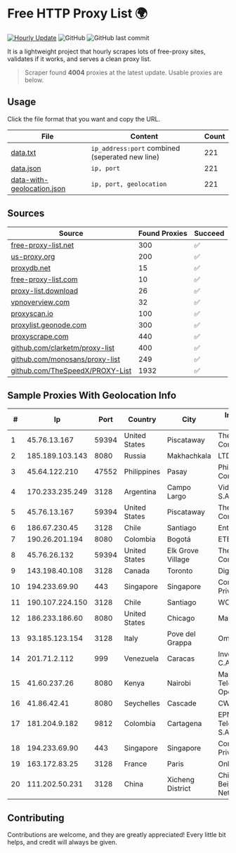 
# Free HTTP Proxy List 🌍

[![Hourly Update](https://github.com/mertguvencli/http-proxy-list/actions/workflows/main.yml/badge.svg?branch=main)](https://github.com/mertguvencli/http-proxy-list/actions/workflows/main.yml)
![GitHub](https://img.shields.io/github/license/mertguvencli/http-proxy-list)
![GitHub last commit](https://img.shields.io/github/last-commit/mertguvencli/http-proxy-list)

It is a lightweight project that hourly scrapes lots of free-proxy sites, validates if it works, and serves a clean proxy list.


> Scraper found **4004** proxies at the latest update. Usable proxies are below.

## Usage

Click the file format that you want and copy the URL.


|File|Content|Count|
|----|-------|-----|
|[data.txt](https://raw.githubusercontent.com/mertguvencli/http-proxy-list/main/proxy-list/data.txt)|`ip_address:port` combined (seperated new line)|221|
|[data.json](https://raw.githubusercontent.com/mertguvencli/http-proxy-list/main/proxy-list/data.json)|`ip, port`|221|
|[data-with-geolocation.json](https://raw.githubusercontent.com/mertguvencli/http-proxy-list/main/proxy-list/data-with-geolocation.json)|`ip, port, geolocation`|221|

## Sources

|Source|Found Proxies|Succeed|
|------|-------------|-------|
|[free-proxy-list.net](https://free-proxy-list.net)|300|✅|
|[us-proxy.org](https://www.us-proxy.org)|200|✅|
|[proxydb.net](http://proxydb.net)|15|✅|
|[free-proxy-list.com](https://free-proxy-list.com/?page=&port=&type%5B%5D=http&type%5B%5D=https&up_time=0&search=Search)|10|✅|
|[proxy-list.download](https://www.proxy-list.download/HTTP)|26|✅|
|[vpnoverview.com](https://vpnoverview.com/privacy/anonymous-browsing/free-proxy-servers)|32|✅|
|[proxyscan.io](https://www.proxyscan.io)|100|✅|
|[proxylist.geonode.com](https://proxylist.geonode.com/api/proxy-list?limit=300&page=1&sort_by=lastChecked&sort_type=desc&protocols=http,https)|300|✅|
|[proxyscrape.com](https://api.proxyscrape.com/v2/?request=displayproxies&protocol=http&timeout=10000&country=all&ssl=all&anonymity=all)|440|✅|
|[github.com/clarketm/proxy-list](https://raw.githubusercontent.com/clarketm/proxy-list/master/proxy-list-raw.txt)|400|✅|
|[github.com/monosans/proxy-list](https://raw.githubusercontent.com/monosans/proxy-list/main/proxies/http.txt)|249|✅|
|[github.com/TheSpeedX/PROXY-List](https://raw.githubusercontent.com/TheSpeedX/PROXY-List/master/http.txt)|1932|✅|


## Sample Proxies With Geolocation Info

|#|Ip|Port|Country|City|Internet Service Provider|
|-|--|----|-------|----|-------------------------|
|1|45.76.13.167|59394|United States|Piscataway|The Constant Company|
|2|185.189.103.143|8080|Russia|Makhachkala|LTD "Erline"|
|3|45.64.122.210|47552|Philippines|Pasay|PhilCom Corporation|
|4|170.233.235.249|3128|Argentina|Campo Largo|Video Vision Centro S.A.|
|5|45.76.13.167|59394|United States|Piscataway|The Constant Company|
|6|186.67.230.45|3128|Chile|Santiago|Entel Chile S.A.|
|7|190.26.201.194|8080|Colombia|Bogotá|ETB - Colombia|
|8|45.76.26.132|59394|United States|Elk Grove Village|The Constant Company|
|9|143.198.40.108|3128|Canada|Toronto|DigitalOcean, LLC|
|10|194.233.69.90|443|Singapore|Singapore|Contabo Asia Private Limited|
|11|190.107.224.150|3128|Chile|Santiago|WOM S.A.|
|12|186.233.186.60|8080|United States|Chicago|Maxihost LTDA|
|13|93.185.123.154|3128|Italy|Pove del Grappa|Omegacom S.R.L.S.|
|14|201.71.2.112|999|Venezuela|Caracas|Inversiones Rdn3 C.A|
|15|41.60.237.26|8080|Kenya|Nairobi|Maintainer Liquid Telecommunications Operations Limited|
|16|41.86.42.41|8080|Seychelles|Cascade|CWS DIB BUNDLE|
|17|181.204.9.182|9812|Colombia|Cartagena|EPM Telecomunicaciones S.A. E.S.P.|
|18|194.233.69.90|443|Singapore|Singapore|Contabo Asia Private Limited|
|19|163.172.83.25|3128|France|Paris|Online S.A.S.|
|20|111.202.50.231|3128|China|Xicheng District|China Unicom Beijing Province Network|



## Contributing

Contributions are welcome, and they are greatly appreciated! Every
little bit helps, and credit will always be given.


